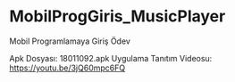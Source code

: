 # MobilProgGiris_MusicPlayer
Mobil Programlamaya Giriş Ödev


Apk Dosyası: 18011092.apk
Uygulama Tanıtım Videosu: https://youtu.be/3jQ60mpc6FQ
